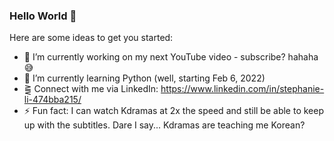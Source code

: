 ### Hello World 👋

<!-- **StephhyL/StephhyL** is a ✨ _special_ ✨ repository because its `README.md` (this file) appears on your GitHub profile. -->

Here are some ideas to get you started:

- 🎥 I’m currently working on my next YouTube video - subscribe? hahaha 😅
- 🌱 I’m currently learning Python (well, starting Feb 6, 2022)
- ⪌ Connect with me via LinkedIn: https://www.linkedin.com/in/stephanie-li-474bba215/
- ⚡ Fun fact: I can watch Kdramas at 2x the speed and still be able to keep up with the subtitles. Dare I say... Kdramas are teaching me Korean?
